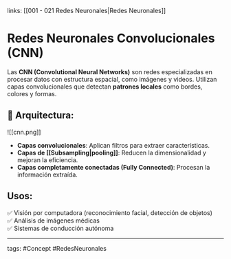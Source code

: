 links: [[001 - 021 Redes Neuronales|Redes Neuronales]]

# Redes Neuronales Convolucionales (CNN)

Las **CNN (Convolutional Neural Networks)** son redes especializadas en procesar datos con estructura espacial, como imágenes y videos. Utilizan capas convolucionales que detectan **patrones locales** como bordes, colores y formas.
## 📌 **Arquitectura**:

![[cnn.png]]


- **Capas convolucionales**: Aplican filtros para extraer características.
- **Capas de [[Subsampling|pooling]]**: Reducen la dimensionalidad y mejoran la eficiencia.
- **Capas completamente conectadas (Fully Connected)**: Procesan la información extraída.

## **Usos**:

✅ Visión por computadora (reconocimiento facial, detección de objetos)  
✅ Análisis de imágenes médicas  
✅ Sistemas de conducción autónoma



---
tags:
	#Concept  #RedesNeuronales 